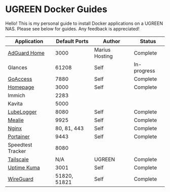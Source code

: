 # UGREEN Docker Guides

Hello! This is my personal guide to install Docker applications on a UGREEN NAS. Please see below for guides. Any feedback is appreciated!

| Application | Default Ports | Author | Status |
| --- | --- | --- | --- |
| [AdGuard Home](https://mariushosting.com/how-to-install-adguard-on-your-ugreen-nas/) | 3000 | Marius Hosting | Complete |
| Glances | 61208 | Self | In-progress |
| [GoAccess](https://github.com/EszopiCoder/ugreen-docker-guides/wiki/GoAccess) | 7880 | Self | Complete |
| [Homepage](https://github.com/EszopiCoder/ugreen-docker-guides/wiki/Homepage) | 3000 | Self | Complete |
| Immich | 2283 | | |
| Kavita | 5000 | | |
| [LubeLogger](https://github.com/EszopiCoder/ugreen-docker-guides/wiki/Lubelogger) | 8080 | Self | Complete |
| [Mealie](https://github.com/EszopiCoder/ugreen-docker-guides/wiki/Mealie) | 9925 | Self | Complete |
| [Nginx](https://github.com/EszopiCoder/ugreen-docker-guides/wiki/Nginx) | 80, 81, 443 | Self | Complete |
| [Portainer](https://github.com/EszopiCoder/ugreen-docker-guides/wiki/Portainer) | 9443 | Self | Complete |
| Speedtest Tracker | 8080 | | |
| [Tailscale](https://support.ugnas.com/knowledgecenter-h5/#/articleDetail?custom=eyJ0eXBlIjoidGFnMDAyIiwibGFuZ3VhZ2UiOiJlbi1VUyIsImlkIjozNzI5LCJhcnRpY2xlSW5mb0lkIjo2MjIsImNsaWVudFR5cGUiOiJQQyIsImFydGljbGVWZXJzaW9uIjoiIn0%3D) | N/A | UGREEN | Complete |
| [Uptime Kuma](https://github.com/EszopiCoder/ugreen-docker-guides/wiki/Uptime-Kuma) | 3001 | Self | Complete |
| [WireGuard](https://github.com/EszopiCoder/ugreen-docker-guides/wiki/WireGuard) | 51820, 51821 | Self | Complete |
